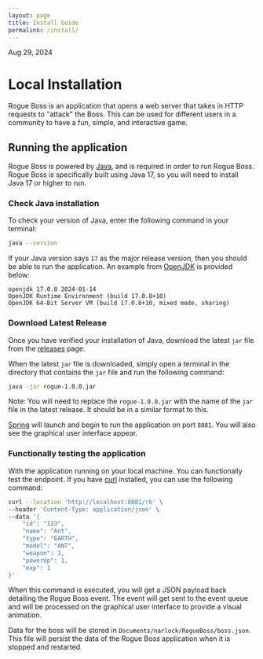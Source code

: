 ```yaml
---
layout: page
title: Install Guide
permalink: /install/
---
```

<time>Aug 29, 2024</time>

# Local Installation
Rogue Boss is an application that opens a web server that takes in HTTP requests to "attack" the Boss. This can be used for different users in a community to have a fun, simple, and interactive game.

## Running the application
Rogue Boss is powered by [Java](https://java.com), and is required in order to run Rogue Boss. Rogue Boss is specifically built using Java 17, so you will need to install Java 17 or higher to run.

### Check Java installation

To check your version of Java, enter the following command in your terminal:
```sh
java --version
```

If your Java version says `17` as the major release version, then you should be able to run the application. An example from [OpenJDK](https://openjdk.org/) is provided below:
```
openjdk 17.0.8 2024-01-14
OpenJDK Runtime Environment (build 17.0.8+10)
OpenJDK 64-Bit Server VM (build 17.0.8+10, mixed mode, sharing)
```

### Download Latest Release
Once you have verified your installation of Java, download the latest `jar` file from the [releases](https://github.com/narlock/RogueBoss/releases) page.

When the latest `jar` file is downloaded, simply open a terminal in the directory that contains the `jar` file and run the following command:
```sh
java -jar rogue-1.0.0.jar
```
Note: You will need to replace the `rogue-1.0.0.jar` with the name of the `jar` file in the latest release. It should be in a similar format to this.

[Spring](https://spring.io/projects/spring-boot) will launch and begin to run the application on port `8081`. You will also see the graphical user interface appear.

### Functionally testing the application

With the application running on your local machine. You can functionally test the endpoint. If you have [curl](https://curl.se/) installed, you can use the following command:
```sh
curl --location 'http://localhost:8081/rb' \
--header 'Content-Type: application/json' \
--data '{
    "id": "123",
    "name": "Ant",
    "type": "EARTH",
    "model": "ANT",
    "weapon": 1,
    "powerUp": 1,
    "exp": 1
}'
```
When this command is executed, you will get a JSON payload back detailing the Rogue Boss event. The event will get sent to the event queue and will be processed on the graphical user interface to provide a visual animation.

Data for the boss will be stored in `Documents/narlock/RogueBoss/boss.json`. This file will persist the data of the Rogue Boss application when it is stopped and restarted.